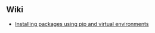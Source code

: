 ## Wiki
 - [Installing packages using pip and virtual environments](https://packaging.python.org/tutorials/installing-packages)

